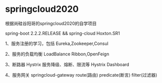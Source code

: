 # springcloud2020

根据尚硅谷阳哥的springcloud2020的自学项目

spring-boot 2.2.2.RELEASE
 &&
spring-cloud Hoxton.SR1


1、服务注册的学习，包括
    Eureka,Zookeeper,Consul

2、服务的负载均衡 LoadBalance
    Ribbon,OpenFeign
    
3、断路器 Hystrix
    服务降级、熔断、限流等
    Hystrix Dashboard
    
4、服务网关
    springcloud-gateway
    route(路由)
    predicate(断言)
    filter(过滤器)